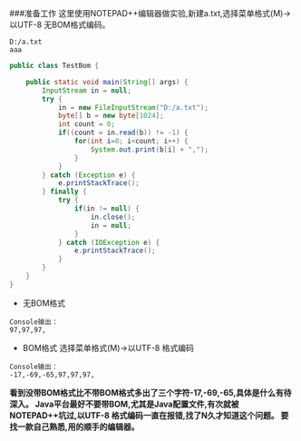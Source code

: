 ###准备工作
这里使用NOTEPAD++编辑器做实验,新建a.txt,选择菜单格式(M)->以UTF-8 无BOM格式编码。
```
D:/a.txt
aaa
```
```java
public class TestBom {

    public static void main(String[] args) {
        InputStream in = null;
        try {
            in = new FileInputStream("D:/a.txt");
            byte[] b = new byte[1024];
            int count = 0;
            if((count = in.read(b)) != -1) {
                for(int i=0; i<count; i++) {
                    System.out.print(b[i] + ",");
                }
            }
        } catch (Exception e) {
            e.printStackTrace();
        } finally {
            try {
                if(in != null) {
                    in.close();
                    in = null;
                }
            } catch (IOException e) {
                e.printStackTrace();
            }
        }
    }
}
```
* 无BOM格式
```
Console输出：
97,97,97,
```

* BOM格式
选择菜单格式(M)->以UTF-8 格式编码
```
Console输出：
-17,-69,-65,97,97,97,
```

**看到没带BOM格式比不带BOM格式多出了三个字符-17,-69,-65,具体是什么有待深入。
Java平台最好不要带BOM,尤其是Java配置文件,有次就被NOTEPAD++坑过,以UTF-8 格式编码一直在报错,找了N久才知道这个问题。
要找一款自己熟悉,用的顺手的编辑器。**